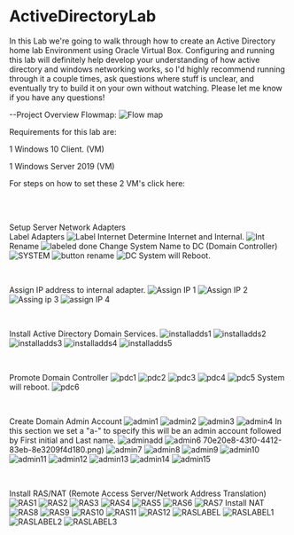 # ActiveDirectoryLab
In this Lab we're going to walk through how to create an Active Directory home lab Environment using Oracle Virtual Box. Configuring and running this lab will definitely help develop your understanding of how active directory and windows networking works, so I'd highly recommend running through it a couple times, ask questions where stuff is unclear, and eventually try to build it on your own without watching. Please let me know if you have any questions!


--Project Overview Flowmap:
![Flow map ](https://user-images.githubusercontent.com/107056915/172675842-3184752e-6d4e-49b5-8c07-b9d6e96591d5.png)

<p>Requirements for this lab are: </p>
<p>1 Windows 10 Client. (VM)</p>
<p>1 Windows Server 2019 (VM) </p>
<p>For steps on how to set these 2 VM's click here:</p>
<br>
<br>

Setup Server Network Adapters 
<br>
Label Adapters
![Label Internet](https://user-images.githubusercontent.com/107056915/172684263-2428e781-18aa-4776-8170-c4c245d64016.png)
Determine Internet and Internal.
![Int](https://user-images.githubusercontent.com/107056915/172686256-e98d8b77-a51f-4842-b2dd-bbcd6877d05c.png)
Rename 
![labeled done](https://user-images.githubusercontent.com/107056915/172686517-f5236d22-2bb8-4bcc-8c50-fca234ccf2a0.png)
Change System Name to DC (Domain Controller)
![SYSTEM](https://user-images.githubusercontent.com/107056915/172686686-22b9a3eb-4745-486f-ae3a-0920bcfaf0a3.png)
![button rename](https://user-images.githubusercontent.com/107056915/172686703-6c6f44c0-0757-4761-94a3-97bc8e589f9c.png)
![DC](https://user-images.githubusercontent.com/107056915/172686715-ec05aedf-1e03-470a-85a4-1b8e93429286.png)
System will Reboot.

<br>

Assign IP address to internal adapter.
![Assign IP 1](https://user-images.githubusercontent.com/107056915/172696971-0801e060-46a2-480e-b393-d296e976da0e.png)
![Assign IP 2](https://user-images.githubusercontent.com/107056915/172696991-96c70940-540e-4832-b652-8e71afc0eca0.png)
![Assing ip 3](https://user-images.githubusercontent.com/107056915/172697061-7ce8e8cb-7190-4fa6-848c-b71d2dba7309.png)
![assign IP 4](https://user-images.githubusercontent.com/107056915/172696993-e6416426-463c-46c4-9fdd-8576b83f565f.png)

<br>

Install Active Directory Domain Services.
![installadds1](https://user-images.githubusercontent.com/107056915/172698612-543fb52c-3a46-4ad7-9d6a-a6dc3e174092.png)
![installadds2](https://user-images.githubusercontent.com/107056915/172698623-863b7960-ef78-4dc6-b862-1cfd71819125.png)
![installadds3](https://user-images.githubusercontent.com/107056915/172698635-68340ae5-34c3-42a4-9958-eb404a16e5e8.png)
![installadds4](https://user-images.githubusercontent.com/107056915/172698651-88000a39-a368-4595-8b7c-29b158bad024.png)
![installadds5](https://user-images.githubusercontent.com/107056915/172698668-60227b14-70ad-4ca3-b236-9de1fde416e9.png)

<br>

Promote Domain Controller
![pdc1](https://user-images.githubusercontent.com/107056915/172701121-31983577-75f7-420f-8f2e-dd4a8d80e831.png)
![pdc2](https://user-images.githubusercontent.com/107056915/172701266-fe176c9d-974c-4efd-a47f-5f456306197c.png)
![pdc3](https://user-images.githubusercontent.com/107056915/172701279-3bde6a39-d614-4616-aee9-84976558ca59.png)
![pdc4](https://user-images.githubusercontent.com/107056915/172701291-8cb8ef07-3c11-48ae-9245-d25193738261.png)
![pdc5](https://user-images.githubusercontent.com/107056915/172701304-1f06cc3c-b6dc-4b91-8d24-c4dcdc77e617.png)
System will reboot.
![pdc6](https://user-images.githubusercontent.com/107056915/172701319-a1d359d2-75ab-4e70-9d6b-cf6c2e402a83.png)

<br>

Create Domain Admin Account
![admin1](https://user-images.githubusercontent.com/107056915/172871252-87a12308-7bc3-4a19-8c46-43549e38bd78.png)
![admin2](https://user-images.githubusercontent.com/107056915/172871260-e40310ed-27ee-4647-82b4-96b77c5acd40.png)
![admin3](https://user-images.githubusercontent.com/107056915/172871270-83c31086-65f4-4702-a154-e67e94cdbc37.png)
![admin4](https://user-images.githubusercontent.com/107056915/172871277-0ef7deec-ecc8-4da6-a6a7-00f86c473353.png)
In this section we set a "a-" to specify this will be an admin account followed by First initial and Last name.
![adminadd](https://user-images.githubusercontent.com/107056915/172874163-7ba3d435-a2a2-4362-a31e-704ca8bb86fe.png)
![admin6](https://user-images.githubusercontent.com/107056915/172871293-ff6f56d6-c094-498c-ab25-19012dcd4f09.png)
70e20e8-43f0-4412-83eb-8e3209f4d180.png)
![admin7](https://user-images.githubusercontent.com/107056915/172871339-fe658c32-60b4-4c95-904d-814538a971cc.png)
![admin8](https://user-images.githubusercontent.com/107056915/172871347-d5b0839d-1daa-4398-b655-3061d7b5d15a.png)
![admin9](https://user-images.githubusercontent.com/107056915/172871450-de456602-e1c2-41eb-be89-64cd2547a0a2.png)
![admin10](https://user-images.githubusercontent.com/107056915/172871457-c1e79eaf-2e0b-4c2b-a96b-a942c7f85c03.png)
![admin11](https://user-images.githubusercontent.com/107056915/172871492-5f39aad7-c9b1-41fc-b1c2-cafdec3bc0b0.png)
![admin12](https://user-images.githubusercontent.com/107056915/172871502-0835799d-168d-4c9d-83a0-9f7d1488ea9b.png)
![admin13](https://user-images.githubusercontent.com/107056915/172871542-93869146-dc74-4322-85c4-39569676d52b.png)
![admin14](https://user-images.githubusercontent.com/107056915/172871545-7cfe29b0-789e-41e2-b1ce-81614fb32458.png)
![admin15](https://user-images.githubusercontent.com/107056915/172871564-93a0479b-c4f4-4c4e-97e2-76eae5d2a61b.png)

<br>

Install RAS/NAT (Remote Access Server/Network Address Translation)
![RAS1](https://user-images.githubusercontent.com/107056915/172879459-5c80e481-3bc2-4899-a445-fc46c44f42cd.png)
![RAS2](https://user-images.githubusercontent.com/107056915/172879466-c43c692d-6a9f-4d56-b629-55bd103c96b1.png)
![RAS3](https://user-images.githubusercontent.com/107056915/172879552-d687c683-f21c-4c5b-b9a6-634046f173a9.png)
![RAS4](https://user-images.githubusercontent.com/107056915/172879555-5761493b-60f5-49af-a911-08b392186126.png)
![RAS5](https://user-images.githubusercontent.com/107056915/172879601-e8522f8d-5dad-4294-a848-6e44c0de9154.png)
![RAS6](https://user-images.githubusercontent.com/107056915/172879606-4daa8d62-8073-4c93-835a-5f387179a547.png)
![RAS7](https://user-images.githubusercontent.com/107056915/172879653-b0c7fd42-d174-49ed-9266-4c4440621b65.png)
Install NAT
![RAS8](https://user-images.githubusercontent.com/107056915/172879658-75ddc7ae-8157-4818-9fd1-79600acac0cf.png)
![RAS9](https://user-images.githubusercontent.com/107056915/172879697-a7a6c998-113b-439c-913e-006b50143e50.png)
![RAS10](https://user-images.githubusercontent.com/107056915/172879700-6de73d38-bc0b-46d7-9b46-72ba3852f696.png)
![RAS11](https://user-images.githubusercontent.com/107056915/172879729-6b9bc533-c844-47fc-b8da-62e59ab20e30.png)
![RAS12](https://user-images.githubusercontent.com/107056915/172879738-43de4c26-1ed8-4c43-b692-3cdde8a01a72.png)
![RASLABEL](https://user-images.githubusercontent.com/107056915/172879860-54883cbe-c0ad-4be0-8c7b-502586d2a9a6.png)
![RASLABEL1](https://user-images.githubusercontent.com/107056915/172879864-1b09e705-be3b-4287-8d9e-62b167086c0f.png)
![RASLABEL2](https://user-images.githubusercontent.com/107056915/172879919-dde21f84-9199-4f7c-9258-c3f33b632986.png)
![RASLABEL3](https://user-images.githubusercontent.com/107056915/172879923-0dcb21c6-aed6-4de8-bfaa-d57000aa0143.png)

